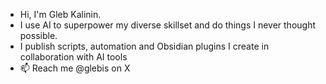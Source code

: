- Hi, I'm Gleb Kalinin. 
- I use AI to superpower my diverse skillset and do things I never thought possible.
- I publish scripts, automation and Obsidian plugins I create in collaboration with AI tools
- 📫 Reach me @glebis on X

<!---
glebis/glebis is a ✨ special ✨ repository because its `README.md` (this file) appears on your GitHub profile.
You can click the Preview link to take a look at your changes.
--->
